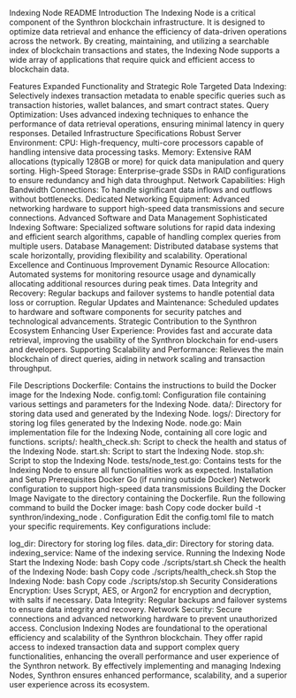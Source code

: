 Indexing Node README
Introduction
The Indexing Node is a critical component of the Synthron blockchain infrastructure. It is designed to optimize data retrieval and enhance the efficiency of data-driven operations across the network. By creating, maintaining, and utilizing a searchable index of blockchain transactions and states, the Indexing Node supports a wide array of applications that require quick and efficient access to blockchain data.

Features
Expanded Functionality and Strategic Role
Targeted Data Indexing: Selectively indexes transaction metadata to enable specific queries such as transaction histories, wallet balances, and smart contract states.
Query Optimization: Uses advanced indexing techniques to enhance the performance of data retrieval operations, ensuring minimal latency in query responses.
Detailed Infrastructure Specifications
Robust Server Environment:
CPU: High-frequency, multi-core processors capable of handling intensive data processing tasks.
Memory: Extensive RAM allocations (typically 128GB or more) for quick data manipulation and query sorting.
High-Speed Storage: Enterprise-grade SSDs in RAID configurations to ensure redundancy and high data throughput.
Network Capabilities:
High Bandwidth Connections: To handle significant data inflows and outflows without bottlenecks.
Dedicated Networking Equipment: Advanced networking hardware to support high-speed data transmissions and secure connections.
Advanced Software and Data Management
Sophisticated Indexing Software: Specialized software solutions for rapid data indexing and efficient search algorithms, capable of handling complex queries from multiple users.
Database Management: Distributed database systems that scale horizontally, providing flexibility and scalability.
Operational Excellence and Continuous Improvement
Dynamic Resource Allocation: Automated systems for monitoring resource usage and dynamically allocating additional resources during peak times.
Data Integrity and Recovery: Regular backups and failover systems to handle potential data loss or corruption.
Regular Updates and Maintenance: Scheduled updates to hardware and software components for security patches and technological advancements.
Strategic Contribution to the Synthron Ecosystem
Enhancing User Experience: Provides fast and accurate data retrieval, improving the usability of the Synthron blockchain for end-users and developers.
Supporting Scalability and Performance: Relieves the main blockchain of direct queries, aiding in network scaling and transaction throughput.


File Descriptions
Dockerfile: Contains the instructions to build the Docker image for the Indexing Node.
config.toml: Configuration file containing various settings and parameters for the Indexing Node.
data/: Directory for storing data used and generated by the Indexing Node.
logs/: Directory for storing log files generated by the Indexing Node.
node.go: Main implementation file for the Indexing Node, containing all core logic and functions.
scripts/:
health_check.sh: Script to check the health and status of the Indexing Node.
start.sh: Script to start the Indexing Node.
stop.sh: Script to stop the Indexing Node.
tests/node_test.go: Contains tests for the Indexing Node to ensure all functionalities work as expected.
Installation and Setup
Prerequisites
Docker
Go (if running outside Docker)
Network configuration to support high-speed data transmissions
Building the Docker Image
Navigate to the directory containing the Dockerfile.
Run the following command to build the Docker image:
bash
Copy code
docker build -t synthron/indexing_node .
Configuration
Edit the config.toml file to match your specific requirements. Key configurations include:

log_dir: Directory for storing log files.
data_dir: Directory for storing data.
indexing_service: Name of the indexing service.
Running the Indexing Node
Start the Indexing Node:
bash
Copy code
./scripts/start.sh
Check the health of the Indexing Node:
bash
Copy code
./scripts/health_check.sh
Stop the Indexing Node:
bash
Copy code
./scripts/stop.sh
Security Considerations
Encryption: Uses Scrypt, AES, or Argon2 for encryption and decryption, with salts if necessary.
Data Integrity: Regular backups and failover systems to ensure data integrity and recovery.
Network Security: Secure connections and advanced networking hardware to prevent unauthorized access.
Conclusion
Indexing Nodes are foundational to the operational efficiency and scalability of the Synthron blockchain. They offer rapid access to indexed transaction data and support complex query functionalities, enhancing the overall performance and user experience of the Synthron network. By effectively implementing and managing Indexing Nodes, Synthron ensures enhanced performance, scalability, and a superior user experience across its ecosystem.









